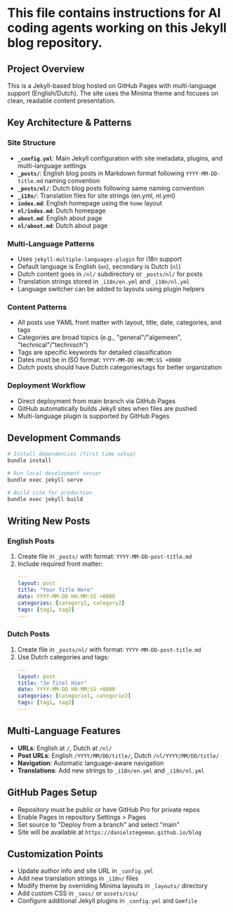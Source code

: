 # This file contains instructions for AI coding agents working on this Jekyll blog repository.

## Project Overview
This is a Jekyll-based blog hosted on GitHub Pages with multi-language support (English/Dutch). The site uses the Minima theme and focuses on clean, readable content presentation.

## Key Architecture & Patterns

### Site Structure
- **`_config.yml`**: Main Jekyll configuration with site metadata, plugins, and multi-language settings
- **`_posts/`**: English blog posts in Markdown format following `YYYY-MM-DD-title.md` naming convention
- **`_posts/nl/`**: Dutch blog posts following same naming convention
- **`_i18n/`**: Translation files for site strings (en.yml, nl.yml)
- **`index.md`**: English homepage using the `home` layout
- **`nl/index.md`**: Dutch homepage
- **`about.md`**: English about page
- **`nl/about.md`**: Dutch about page

### Multi-Language Patterns
- Uses `jekyll-multiple-languages-plugin` for i18n support
- Default language is English (`en`), secondary is Dutch (`nl`)
- Dutch content goes in `/nl/` subdirectory or `_posts/nl/` for posts
- Translation strings stored in `_i18n/en.yml` and `_i18n/nl.yml`
- Language switcher can be added to layouts using plugin helpers

### Content Patterns
- All posts use YAML front matter with layout, title, date, categories, and tags
- Categories are broad topics (e.g., "general"/"algemeen", "technical"/"technisch")
- Tags are specific keywords for detailed classification
- Dates must be in ISO format: `YYYY-MM-DD HH:MM:SS +0000`
- Dutch posts should have Dutch categories/tags for better organization

### Deployment Workflow
- Direct deployment from main branch via GitHub Pages
- GitHub automatically builds Jekyll sites when files are pushed
- Multi-language plugin is supported by GitHub Pages

## Development Commands

```bash
# Install dependencies (first time setup)
bundle install

# Run local development server
bundle exec jekyll serve

# Build site for production
bundle exec jekyll build
```

## Writing New Posts

### English Posts
1. Create file in `_posts/` with format: `YYYY-MM-DD-post-title.md`
2. Include required front matter:
   ```yaml
   ---
   layout: post
   title: "Your Title Here"
   date: YYYY-MM-DD HH:MM:SS +0000
   categories: [category1, category2]
   tags: [tag1, tag2]
   ---
   ```

### Dutch Posts
1. Create file in `_posts/nl/` with format: `YYYY-MM-DD-post-title.md`
2. Use Dutch categories and tags:
   ```yaml
   ---
   layout: post
   title: "Je Titel Hier"
   date: YYYY-MM-DD HH:MM:SS +0000
   categories: [categorie1, categorie2]
   tags: [tag1, tag2]
   ---
   ```

## Multi-Language Features
- **URLs**: English at `/`, Dutch at `/nl/`
- **Post URLs**: English `/YYYY/MM/DD/title/`, Dutch `/nl/YYYY/MM/DD/title/`
- **Navigation**: Automatic language-aware navigation
- **Translations**: Add new strings to `_i18n/en.yml` and `_i18n/nl.yml`

## GitHub Pages Setup
- Repository must be public or have GitHub Pro for private repos
- Enable Pages in repository Settings > Pages
- Set source to "Deploy from a branch" and select "main"
- Site will be available at `https://danielstegeman.github.io/blog`

## Customization Points
- Update author info and site URL in `_config.yml`
- Add new translation strings in `_i18n/` files
- Modify theme by overriding Minima layouts in `_layouts/` directory
- Add custom CSS in `_sass/` or `assets/css/`
- Configure additional Jekyll plugins in `_config.yml` and `Gemfile`